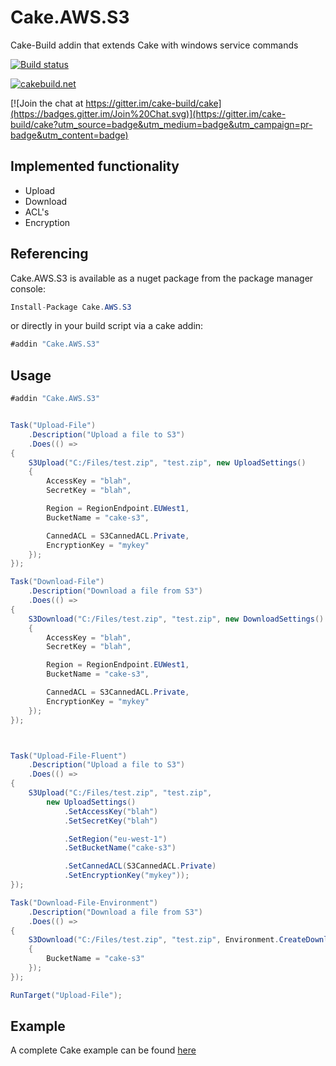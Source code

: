 # Cake.AWS.S3
Cake-Build addin that extends Cake with windows service commands

[![Build status](https://ci.appveyor.com/api/projects/status/bg004fntkfkjji83?svg=true)](https://ci.appveyor.com/project/PhillipSharpe/cake-aws-s3)

[![cakebuild.net](https://img.shields.io/badge/WWW-cakebuild.net-blue.svg)](http://cakebuild.net/)

[![Join the chat at https://gitter.im/cake-build/cake](https://badges.gitter.im/Join%20Chat.svg)](https://gitter.im/cake-build/cake?utm_source=badge&utm_medium=badge&utm_campaign=pr-badge&utm_content=badge)



## Implemented functionality

* Upload
* Download
* ACL's
* Encryption



## Referencing

Cake.AWS.S3 is available as a nuget package from the package manager console:

```csharp
Install-Package Cake.AWS.S3
```

or directly in your build script via a cake addin:

```csharp
#addin "Cake.AWS.S3"
```



## Usage

```csharp
#addin "Cake.AWS.S3"


Task("Upload-File")
    .Description("Upload a file to S3")
    .Does(() =>
{
    S3Upload("C:/Files/test.zip", "test.zip", new UploadSettings()
    {
        AccessKey = "blah",
        SecretKey = "blah",

        Region = RegionEndpoint.EUWest1,
        BucketName = "cake-s3",

        CannedACL = S3CannedACL.Private,
        EncryptionKey = "mykey"
    });
});

Task("Download-File")
    .Description("Download a file from S3")
    .Does(() =>
{
    S3Download("C:/Files/test.zip", "test.zip", new DownloadSettings()
    {
        AccessKey = "blah",
        SecretKey = "blah",

        Region = RegionEndpoint.EUWest1,
        BucketName = "cake-s3",

        CannedACL = S3CannedACL.Private,
        EncryptionKey = "mykey"
    });
});



Task("Upload-File-Fluent")
    .Description("Upload a file to S3")
    .Does(() =>
{
    S3Upload("C:/Files/test.zip", "test.zip", 
        new UploadSettings()
            .SetAccessKey("blah")
            .SetSecretKey("blah")

            .SetRegion("eu-west-1")
            .SetBucketName("cake-s3")

            .SetCannedACL(S3CannedACL.Private)
            .SetEncryptionKey("mykey"));
});

Task("Download-File-Environment")
    .Description("Download a file from S3")
    .Does(() =>
{
    S3Download("C:/Files/test.zip", "test.zip", Environment.CreateDownloadSettings()
    {
        BucketName = "cake-s3"
    });
});

RunTarget("Upload-File");
```



## Example

A complete Cake example can be found [here](https://github.com/SharpeRAD/Cake.AWS.S3/blob/master/test/build.cake)
